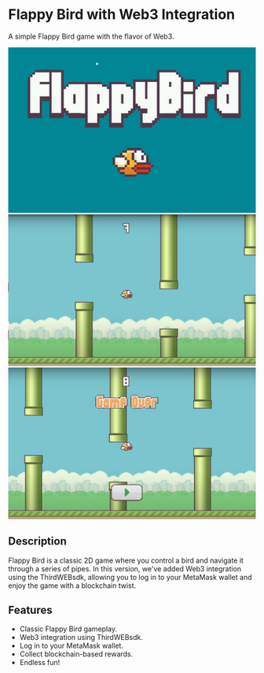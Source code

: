 # Flappy Bird with Web3 Integration

A simple Flappy Bird game with the flavor of Web3.

![Gameplay Screenshot](Images/flappy-bird.jpg)
![Gameplay Screenshot](Images/play1.png)
![Gameplay Screenshot](Images/play2.png)
## Description

Flappy Bird is a classic 2D game where you control a bird and navigate it through a series of pipes. In this version, we've added Web3 integration using the ThirdWEBsdk, allowing you to log in to your MetaMask wallet and enjoy the game with a blockchain twist.

## Features

- Classic Flappy Bird gameplay.
- Web3 integration using ThirdWEBsdk.
- Log in to your MetaMask wallet.
- Collect blockchain-based rewards.
- Endless fun!
